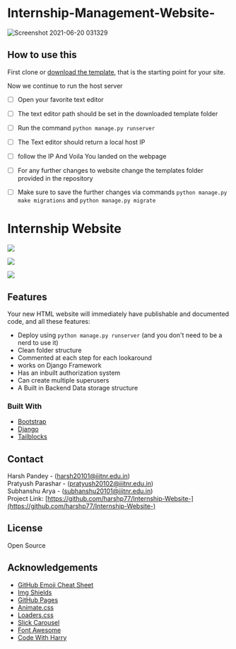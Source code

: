 # Internship-Management-Website-

![Screenshot 2021-06-20 031329](https://user-images.githubusercontent.com/76607486/122656214-0c70d780-d176-11eb-82b9-0bb80eeaa9dc.jpg)

## How to use this

First clone or [download the template](git@github.com:harshp77/Internship-Website-.git), that is the starting point for your site.

Now we continue to run the host server

 - [ ] Open your favorite text editor 
 - [ ] The text editor path should be set in the downloaded template folder
 - [ ] Run the command ``` python manage.py runserver ```
 - [ ] The Text editor should return a local host IP
 - [ ] follow the IP And Voila You landed on the webpage
 - [ ] For any further changes to website change the templates folder provided in the repository
  - [ ] Make sure to save the further changes via commands ``` python manage.py make migrations ``` and ``` python manage.py migrate ```
  
  
# Internship Website

![](https://user-images.githubusercontent.com/76607486/122656358-73db5700-d177-11eb-9dc1-d919bd72b168.jpg)

![](https://user-images.githubusercontent.com/76607486/122656371-8a81ae00-d177-11eb-9772-fa42d0b0d6c7.jpg)

![](https://user-images.githubusercontent.com/76607486/122656378-a4bb8c00-d177-11eb-91b2-feea2cbb107f.jpg)
 
## Features

Your new HTML website will immediately have publishable and documented code, and all these features:

 - Deploy using `python manage.py runserver` (and you don't need to be a nerd to use it)
 - Clean folder structure
 - Commented at each step for each lookaround
 - works on Django Framework
 - Has an inbuilt authorization system
 - Can create multiple superusers
 - A Built in Backend Data storage structure
 
 ### Built With

* [Bootstrap](https://getbootstrap.com)
* [Django](https://www.djangoproject.com/)
* [Tailblocks](https://tailblocks.cc)


## Contact

Harsh Pandey - (harsh20101@iiitnr.edu.in)  
Pratyush Parashar - (pratyush20102@iiitnr.edu.in)  
Subhanshu Arya - (subhanshu20101@iiitnr.edu.in)  
Project Link: [https://github.com/harshp77/Internship-Website-](https://github.com/harshp77/Internship-Website-)



## License
Open Source


## Acknowledgements
* [GitHub Emoji Cheat Sheet](https://www.webpagefx.com/tools/emoji-cheat-sheet)
* [Img Shields](https://shields.io)
* [GitHub Pages](https://pages.github.com)
* [Animate.css](https://daneden.github.io/animate.css)
* [Loaders.css](https://connoratherton.com/loaders)
* [Slick Carousel](https://kenwheeler.github.io/slick)
* [Font Awesome](https://fontawesome.com)
* [Code With Harry](https://www.youtube.com/playlist?list=PLu0W_9lII9agiCUZYRsvtGTXdxkzPyItg)


